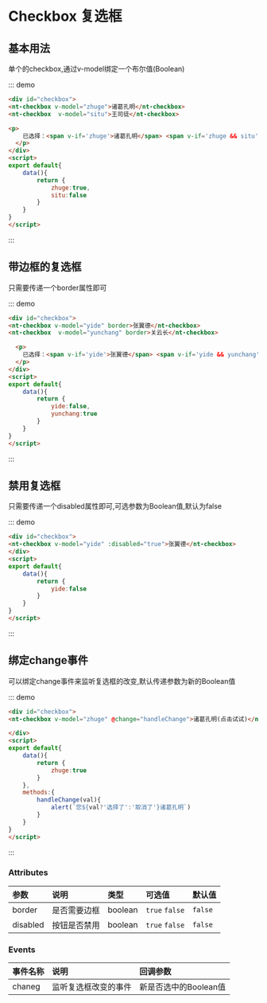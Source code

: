 <script>
export default{
    data(){
        return {
            zhuge:true,
            situ:false,
            yide:false,
            yunchang:true
        }
    },
     methods:{
        handleChange(val){
            alert(`您${val?'选择了':'取消了'}诸葛孔明`)
        }
    }
}
</script>

<style>
    p{
        font-size:14px;
    }
</style>
# Checkbox 复选框

## 基本用法

单个的checkbox,通过v-model绑定一个布尔值(Boolean)

::: demo 
```html
<div id="checkbox">
<nt-checkbox v-model="zhuge">诸葛孔明</nt-checkbox>
<nt-checkbox  v-model="situ">王司徒</nt-checkbox>

<p>
    已选择：<span v-if='zhuge'>诸葛孔明</span> <span v-if='zhuge && situ'>,</span><span v-if='situ'>王司徒</span>
  </p>
</div>
<script>
export default{
    data(){
        return {
            zhuge:true,
            situ:false
        }
    }
}
</script>


```
::: 

## 带边框的复选框

只需要传递一个border属性即可

::: demo 
```html
<div id="checkbox">
<nt-checkbox v-model="yide" border>张翼德</nt-checkbox>
<nt-checkbox  v-model="yunchang" border>关云长</nt-checkbox>

  <p>
    已选择：<span v-if='yide'>张翼德</span> <span v-if='yide && yunchang'>,</span><span v-if='yunchang'>关云长</span>
  </p>
</div>
<script>
export default{
    data(){
        return {
            yide:false,
            yunchang:true
        }
    }
}
</script>

```
::: 
## 禁用复选框

只需要传递一个disabled属性即可,可选参数为Boolean值,默认为false

::: demo 
```html
<div id="checkbox">
<nt-checkbox v-model="yide" :disabled="true">张翼德</nt-checkbox>
</div>
<script>
export default{
    data(){
        return {
            yide:false
        }
    }
}
</script>

```
::: 


## 绑定change事件

可以绑定change事件来监听复选框的改变,默认传递参数为新的Boolean值

::: demo 
```html
<div id="checkbox">
<nt-checkbox v-model="zhuge" @change="handleChange">诸葛孔明(点击试试)</nt-checkbox>

</div>
<script>
export default{
    data(){
        return {
            zhuge:true
        }
    },
    methods:{
        handleChange(val){
            alert(`您${val?'选择了':'取消了'}诸葛孔明`)
        }
    }
}
</script>

```
::: 


### Attributes

| 参数     | 说明           | 类型    | 可选值                               | 默认值    |
| :------- | :------------- | :------ | :----------------------------------- | :-------- |
| border     | 是否需要边框       | boolean  | `true`  `false`  |`false`|
| disabled | 按钮是否禁用   | boolean | `true` `false`                       | `false`   |

### Events

| 事件名称 | 说明     | 回调参数 |
| :------- | :------- | :------- |
| chaneg    | 监听复选框改变的事件 |   新是否选中的Boolean值       |

